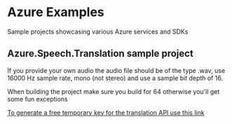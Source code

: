 # Azure Examples

Sample projects showcasing various Azure services and SDKs

## Azure.Speech.Translation sample project

If you provide your own audio the audio file should be of the type .wav, use 16000 Hz sample rate, mono (not stereo) and use a sample bit depth of 16.

When building the project make sure you build for 64 otherwise you'll get some fun exceptions

[To generate a free temporary key for the translation API use this link](https://azure.microsoft.com/try/cognitive-services/)
